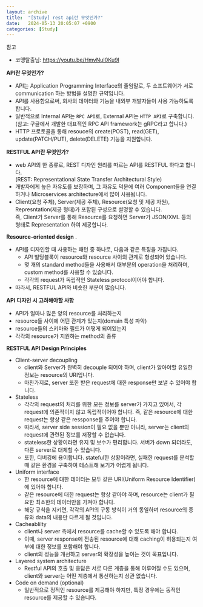 ```yaml
---
layout: archive
title:  "[Study] rest api란 무엇인가?"
date:   2024-05-13 20:05:07 +0900
categories: [Study]
---
```


참고
- 코맹탈출님: https://youtu.be/HmvNuI0Ku9I

**API란 무엇인가?**
- API는 Application Programming Interface의 줄임말로, 두 소프트웨어가 서로 communication 하는 방법을 설명한 규약입니다.
- API를 사용함으로써, 회사의 데이터와 기능을 내외부 개발자들이 사용 가능하도록 합니다.
- 일반적으로 Internal API는 `RPC API`로, External API는 `HTTP API`로 구축합니다.
  (참고: 구글에서 개발한 대표적인 RPC API framework는 gRPC라고 합니다.)
- HTTP 프로토콜을 통해 resouce의 create(POST), read(GET), update(PATCH/PUT), delete(DELETE) 기능을 지원합니다.

**RESTFUL API란 무엇인가?**  
- web API의 한 종류로, REST 디자인 원리를 따르는 API를 RESTFUL 하다고 합니다.  
    (REST: Representational State Transfer Architectural Style)
- 개발자에게 높은 자유도를 보장하며, 그 자유도 덕분에 여러 Component들을 연결하거나 Microservices architecture에서 많이 사용됩니다.
- Client(요청 주체), Server(제공 주체), Resource(요청 및 제공 자원), Represntation(제공 형태)가 포함된 구성으로 설명할 수 있습니다.  
    즉, Client가 Server를 통해 Resource를 요청하면 Server가 JSON/XML 등의 형태로 Representation 하여 제공합니다.

**Resource-oriented design** . 
- API를 디자인할 때 사용하는 패턴 중 하나로, 다음과 같은 특징을 가집니다.
  - API 빌딩블록이 resource와 resource 사이의 관계로 형성되어 있습니다.
  - 몇 개의 standard method들을 사용해서 대부분의 operation을 처리하며, custom method를 사용할 수 있습니다.
  - 각각의 request가 독립적인 Stateless protocol이어야 합니다.
- 따라서, RESTFUL API와 비슷한 부분이 많습니다.

**API 디자인 시 고려해야할 사항**
- API가 얼마나 많은 양의 resource를 처리하는지
- resource들 사이에 어떤 관계가 있는지(domain 특성 파악)
- resource들의 스키마와 필드가 어떻게 되어있는지
- 각각의 resource가 지원하는 method의 종류

**RESTFUL API Design Principles**
- Client-server decoupling
  - client와 Server가 완벽히 decouple 되어야 하며, client가 알아야할 유일한 정보는 resource의 URI입니다.
  - 마찬가지로, server 또한 받은 request에 대한 response만 보낼 수 있어야 합니다.
- Stateless
  - 각각의 request의 처리를 위한 모든 정보를 server가 가지고 있어서, 각 request에 의존적이지 않고 독립적이어야 합니다. 즉, 같은 resource에 대한 request는 항상 같은 ressponse를 주어야 합니다. 
  - 따라서, server side session이 필요 없을 뿐만 아니라, server는 client의 request에 관련된 정보를 저장할 수 없습니다.
  - stateless한 상황이라면 유지 및 보수가 편리합니다. 서버가 down 되더라도, 다른 server로 대체할 수 있습니다.
  - 또한, 디버깅에 용이합니다. stateful한 상황이라면, 실패한 request를 분석할 때 같은 환경을 구축하여 테스트해 보기가 어렵게 됩니다.
- Uniform interface
  - 한 resource에 대한 데이터는 모두 같은 URI(Uniform Resource Identifier)에 있어야 합니다. 
  - 같은 resource에 대한 request는 항상 같아야 하며, resource는 client가 필요한 최소한의 데이터만을 가져야 합니다.
  - 해당 규칙을 지키면, 각각의 API의 구동 방식이 거의 동일하며 resource의 종류와 data의 내용만 다르게 될 것입니다.
- Cacheablilty
  - client나 server 측에서 resource를 cache할 수 있도록 해야 합니다.
  - 이때, server response에 전송된 resource에 대해 caching이 허용되는지 여부에 대한 정보를 포함해야 합니다.
  - client의 성능을 개선하고 server의 확장성을 높이는 것이 목표입니다.
- Layered system architecture
  - Restful API의 호출 및 응답은 서로 다른 계층을 통해 이루어질 수도 있으며, client와 server는 어떤 계층에서 통신하는지 상관 없습니다.
- Code on demand (optional)
  - 일반적으로 정적인 resource를 제공해야 하지만, 특정 경우에는 동적인 resource를 제공할 수 있습니다.